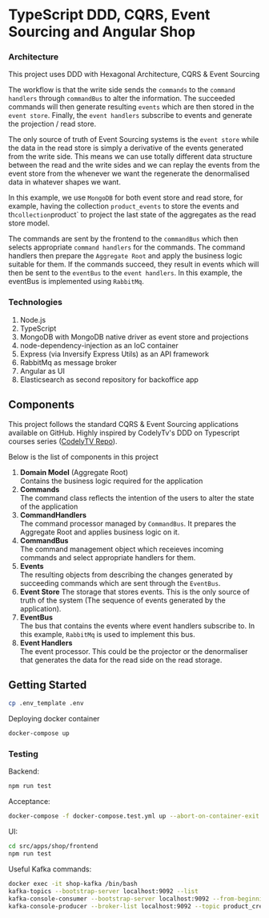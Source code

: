 # TypeScript DDD, CQRS, Event Sourcing and Angular Shop

### Architecture

This project uses DDD with Hexagonal Architecture, CQRS & Event Sourcing

The workflow is that the write side sends the `commands` to the `command handlers` through `commandBus` to alter the information. The succeeded commands will then generate resulting `events` which are then stored in the `event store`. Finally, the `event handlers` subscribe to events and generate the projection / read store.

The only source of truth of Event Sourcing systems is the `event store` while the data in the read store is simply a derivative of the events generated from the write side. This means we can use totally different data structure between the read and the write sides and we can replay the events from the event store from the whenever we want the regenerate the denormalised data in whatever shapes we want.

In this example, we use `MongoDB` for both event store and read store, for example, having the collection `product_events` to store the events and th`collection`product` to project the last state of the aggregates as the read store model.

The commands are sent by the frontend to the `commandBus` which then selects appropriate `command handlers` for the commands. The command handlers then prepare the `Aggregate Root` and apply the business logic suitable for them. If the commands succeed, they result in events which will then be sent to the `eventBus` to the `event handlers`. In this example, the eventBus is implemented using `RabbitMq`.

### Technologies

1. Node.js
2. TypeScript
3. MongoDB with MongoDB native driver as event store and projections
4. node-dependency-injection as an IoC container
5. Express (via Inversify Express Utils) as an API framework
6. RabbitMq as message broker
7. Angular as UI
8. Elasticsearch as second repository for backoffice app

## Components

This project follows the standard CQRS & Event Sourcing applications available on GitHub. Highly inspired by CodelyTv's DDD on Typescript courses series (<a href="https://github.com/CodelyTV/typescript-ddd-example" target="_blank">CodelyTV Repo</a>).

Below is the list of components in this project

1. **Domain Model** (Aggregate Root)<br/>
   Contains the business logic required for the application
2. **Commands**<br/>
   The command class reflects the intention of the users to alter the state of the application
3. **CommandHandlers**<br/>
   The command processor managed by `CommandBus`. It prepares the Aggregate Root and applies business logic on it.
4. **CommandBus**<br/>
   The command management object which receieves incoming commands and select appropriate handlers for them.
5. **Events**<br/>
   The resulting objects from describing the changes generated by succeeding commands which are sent through the `EventBus`.
6. **Event Store**
   The storage that stores events. This is the only source of truth of the system (The sequence of events generated by the application).
7. **EventBus**<br/>
   The bus that contains the events where event handlers subscribe to. In this example, `RabbitMq` is used to implement this bus.
8. **Event Handlers**<br/>
   The event processor. This could be the projector or the denormaliser that generates the data for the read side on the read storage.

## Getting Started

```bash
cp .env_template .env
```

Deploying docker container

```bash
docker-compose up
```

### Testing

Backend:

```bash
npm run test
```

Acceptance:

```bash
docker-compose -f docker-compose.test.yml up --abort-on-container-exit --force-recreate
```

UI:

```bash
cd src/apps/shop/frontend
npm run test
```

Useful Kafka commands:

```bash
docker exec -it shop-kafka /bin/bash
kafka-topics --bootstrap-server localhost:9092 --list
kafka-console-consumer --bootstrap-server localhost:9092 --from-beginning --topic product_created --partition 0
kafka-console-producer --broker-list localhost:9092 --topic product_created
```
